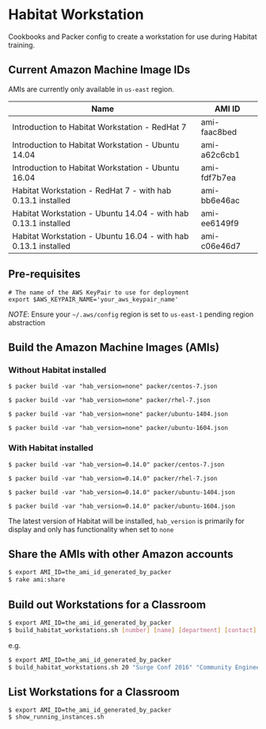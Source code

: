 # Habitat Workstation

Cookbooks and Packer config to create a workstation for use during Habitat training.

## Current Amazon Machine Image IDs

AMIs are currently only available in `us-east` region.

Name|AMI ID
----|------
Introduction to Habitat Workstation - RedHat 7|ami-faac8bed
Introduction to Habitat Workstation - Ubuntu 14.04|ami-a62c6cb1
Introduction to Habitat Workstation - Ubuntu 16.04|ami-fdf7b7ea
Habitat Workstation - RedHat 7 - with hab 0.13.1 installed|ami-bb6e46ac
Habitat Workstation - Ubuntu 14.04 - with hab 0.13.1 installed|ami-ee6149f9
Habitat Workstation - Ubuntu 16.04 - with hab 0.13.1 installed|ami-c06e46d7

## Pre-requisites

```
# The name of the AWS KeyPair to use for deployment
export $AWS_KEYPAIR_NAME='your_aws_keypair_name'
```

*NOTE*: Ensure your `~/.aws/config` region is set to `us-east-1` pending region abstraction

## Build the Amazon Machine Images (AMIs)

### Without Habitat installed

`$ packer build -var "hab_version=none" packer/centos-7.json`

`$ packer build -var "hab_version=none" packer/rhel-7.json`

`$ packer build -var "hab_version=none" packer/ubuntu-1404.json`

`$ packer build -var "hab_version=none" packer/ubuntu-1604.json`

### With Habitat installed

`$ packer build -var "hab_version=0.14.0" packer/centos-7.json`

`$ packer build -var "hab_version=0.14.0" packer/rhel-7.json`

`$ packer build -var "hab_version=0.14.0" packer/ubuntu-1404.json`

`$ packer build -var "hab_version=0.14.0" packer/ubuntu-1604.json`

The latest version of Habitat will be installed, 
`hab_version` is primarily for display and only has functionality when set to `none`  


## Share the AMIs with other Amazon accounts

```bash
$ export AMI_ID=the_ami_id_generated_by_packer
$ rake ami:share
```

## Build out Workstations for a Classroom

```bash
$ export AMI_ID=the_ami_id_generated_by_packer
$ build_habitat_workstations.sh [number] [name] [department] [contact] [project] [termination-date]
```

e.g.
```bash
$ export AMI_ID=the_ami_id_generated_by_packer
$ build_habitat_workstations.sh 20 "Surge Conf 2016" "Community Engineering" "Nathen Harvey" "Surge" "2016-09-23"
```

## List Workstations for a Classroom

```
$ export AMI_ID=the_ami_id_generated_by_packer
$ show_running_instances.sh
```
